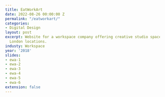 ```yaml
---
title: EatWorkArt
date: 2022-08-26 00:00:00 Z
permalink: "/eatworkart/"
categories:
- Digital Design
layout: post
excerpt: Website for a workspace company offering creative studio spaces across several
  London locations.
industy: Workspace
year: '2018'
slides:
- ewa-1
- ewa-2
- ewa-3
- ewa-4
- ewa-5
- ewa-6
extension: false
---
```


